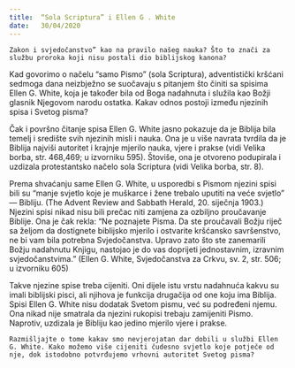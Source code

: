 ```yaml
---
title:  “Sola Scriptura” i Ellen G . White
date:   30/04/2020
---
```


`Zakon i svjedočanstvo” kao na pravilo našeg nauka? Što to znači za službu proroka koji nisu postali dio biblijskog kanona?`

Kad govorimo o načelu “samo Pismo” (sola Scriptura), adventistički kršćani sedmoga dana neizbježno se suočavaju s pitanjem što činiti sa spisima Ellen G. White, koja je također bila od Boga nadahnuta i služila kao Božji glasnik Njegovom narodu ostatka. Kakav odnos postoji između njezinih spisa i Svetog pisma?

Čak i površno čitanje spisa Ellen G. White jasno pokazuje da je Biblija bila temelj i središte svih njezinih misli i nauka. Ona je u više navrata tvrdila da je Biblija najviši autoritet i krajnje mjerilo nauka, vjere i prakse (vidi Velika borba, str. 468,469; u izvorniku 595). Štoviše, ona je otvoreno podupirala i uzdizala protestantsko načelo sola Scriptura (vidi Velika borba, str. 8).

Prema shvaćanju same Ellen G. White, u usporedbi s Pismom njezini spisi bili su “manje svjetlo koje je muškarce i žene trebalo uputiti na veće svjetlo” — Bibliju. (The Advent Review and Sabbath Herald, 20. siječnja 1903.) Njezini spisi nikad nisu bili prečac niti zamjena za ozbiljno proučavanje Biblije. Ona je čak rekla: “Ne poznajete Pisma. Da ste proučavali Božju riječ sa željom da dostignete biblijsko mjerilo i ostvarite kršćansko savršenstvo, ne bi vam bila potrebna Svjedočanstva. Upravo zato što ste zanemarili Božju nadahnutu Knjigu, nastojao je do vas doprijeti jednostavnim, izravnim svjedočanstvima.” (Ellen G. White, Svjedočanstva za Crkvu, sv. 2, str. 506; u izvorniku 605)

Takve njezine spise treba cijeniti. Oni dijele istu vrstu nadahnuća kakvu su imali biblijski pisci, ali njihova je funkcija drugačija od one koju ima Biblija. Spisi Ellen G. White nisu dodatak Svetom pismu, već su podređeni njemu. Ona nikad nije smatrala da njezini rukopisi trebaju zamijeniti Pismo. Naprotiv, uzdizala je Bibliju kao jedino mjerilo vjere i prakse.

`Razmišljajte o tome kakav smo nevjerojatan dar dobili u službi Ellen G. White. Kako možemo više cijeniti čudesno svjetlo koje potječe od nje, dok istodobno potvrđujemo vrhovni autoritet Svetog pisma?`
